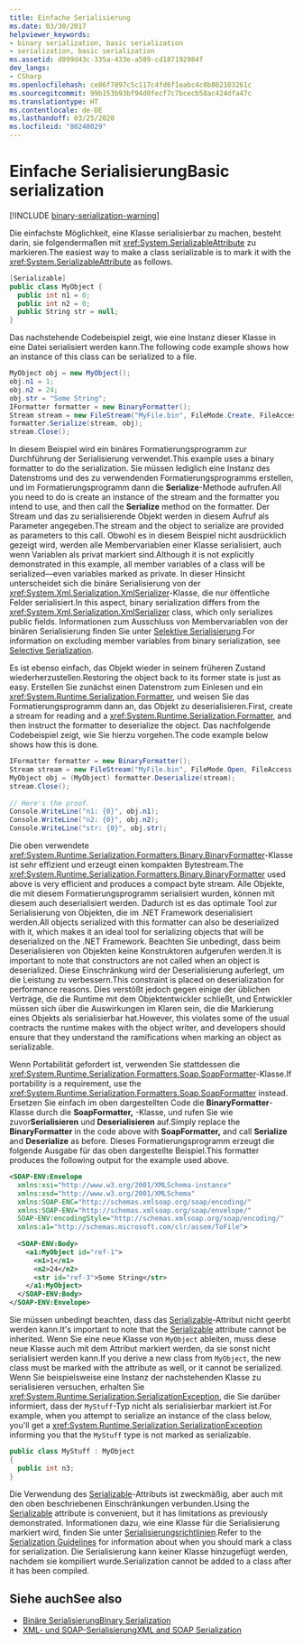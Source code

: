 ```yaml
---
title: Einfache Serialisierung
ms.date: 03/30/2017
helpviewer_keywords:
- binary serialization, basic serialization
- serialization, basic serialization
ms.assetid: d899d43c-335a-433e-a589-cd187192984f
dev_langs:
- CSharp
ms.openlocfilehash: ce86f7897c5c117c4fd6f1eabc4c8b802103261c
ms.sourcegitcommit: 99b153b93bf94d0fecf7c7bcecb58ac424dfa47c
ms.translationtype: HT
ms.contentlocale: de-DE
ms.lasthandoff: 03/25/2020
ms.locfileid: "80248029"
---
```

# <a name="basic-serialization"></a><span data-ttu-id="b4428-102">Einfache Serialisierung</span><span class="sxs-lookup"><span data-stu-id="b4428-102">Basic serialization</span></span>

[!INCLUDE [binary-serialization-warning](../../../includes/binary-serialization-warning.md)]

<span data-ttu-id="b4428-103">Die einfachste Möglichkeit, eine Klasse serialisierbar zu machen, besteht darin, sie folgendermaßen mit <xref:System.SerializableAttribute> zu markieren.</span><span class="sxs-lookup"><span data-stu-id="b4428-103">The easiest way to make a class serializable is to mark it with the <xref:System.SerializableAttribute> as follows.</span></span>  
  
```csharp  
[Serializable]  
public class MyObject {  
  public int n1 = 0;  
  public int n2 = 0;  
  public String str = null;  
}  
```  
  
<span data-ttu-id="b4428-104">Das nachstehende Codebeispiel zeigt, wie eine Instanz dieser Klasse in eine Datei serialisiert werden kann.</span><span class="sxs-lookup"><span data-stu-id="b4428-104">The following code example shows how an instance of this class can be serialized to a file.</span></span>  
  
```csharp  
MyObject obj = new MyObject();  
obj.n1 = 1;  
obj.n2 = 24;  
obj.str = "Some String";  
IFormatter formatter = new BinaryFormatter();  
Stream stream = new FileStream("MyFile.bin", FileMode.Create, FileAccess.Write, FileShare.None);  
formatter.Serialize(stream, obj);  
stream.Close();  
```  
  
<span data-ttu-id="b4428-105">In diesem Beispiel wird ein binäres Formatierungsprogramm zur Durchführung der Serialisierung verwendet.</span><span class="sxs-lookup"><span data-stu-id="b4428-105">This example uses a binary formatter to do the serialization.</span></span> <span data-ttu-id="b4428-106">Sie müssen lediglich eine Instanz des Datenstroms und des zu verwendenden Formatierungsprogramms erstellen, und im Formatierungsprogramm dann die **Serialize**-Methode aufrufen.</span><span class="sxs-lookup"><span data-stu-id="b4428-106">All you need to do is create an instance of the stream and the formatter you intend to use, and then call the **Serialize** method on the formatter.</span></span> <span data-ttu-id="b4428-107">Der Stream und das zu serialisierende Objekt werden in diesem Aufruf als Parameter angegeben.</span><span class="sxs-lookup"><span data-stu-id="b4428-107">The stream and the object to serialize are provided as parameters to this call.</span></span> <span data-ttu-id="b4428-108">Obwohl es in diesem Beispiel nicht ausdrücklich gezeigt wird, werden alle Membervariablen einer Klasse serialisiert, auch wenn Variablen als privat markiert sind.</span><span class="sxs-lookup"><span data-stu-id="b4428-108">Although it is not explicitly demonstrated in this example, all member variables of a class will be serialized—even variables marked as private.</span></span> <span data-ttu-id="b4428-109">In dieser Hinsicht unterscheidet sich die binäre Serialisierung von der <xref:System.Xml.Serialization.XmlSerializer>-Klasse, die nur öffentliche Felder serialisiert.</span><span class="sxs-lookup"><span data-stu-id="b4428-109">In this aspect, binary serialization differs from the <xref:System.Xml.Serialization.XmlSerializer> class, which only serializes public fields.</span></span> <span data-ttu-id="b4428-110">Informationen zum Ausschluss von Membervariablen von der binären Serialisierung finden Sie unter [Selektive Serialisierung](selective-serialization.md).</span><span class="sxs-lookup"><span data-stu-id="b4428-110">For information on excluding member variables from binary serialization, see [Selective Serialization](selective-serialization.md).</span></span>  
  
<span data-ttu-id="b4428-111">Es ist ebenso einfach, das Objekt wieder in seinem früheren Zustand wiederherzustellen.</span><span class="sxs-lookup"><span data-stu-id="b4428-111">Restoring the object back to its former state is just as easy.</span></span> <span data-ttu-id="b4428-112">Erstellen Sie zunächst einen Datenstrom zum Einlesen und ein <xref:System.Runtime.Serialization.Formatter>, und weisen Sie das Formatierungsprogramm dann an, das Objekt zu deserialisieren.</span><span class="sxs-lookup"><span data-stu-id="b4428-112">First, create a stream for reading and a <xref:System.Runtime.Serialization.Formatter>, and then instruct the formatter to deserialize the object.</span></span> <span data-ttu-id="b4428-113">Das nachfolgende Codebeispiel zeigt, wie Sie hierzu vorgehen.</span><span class="sxs-lookup"><span data-stu-id="b4428-113">The code example below shows how this is done.</span></span>  
  
```csharp  
IFormatter formatter = new BinaryFormatter();  
Stream stream = new FileStream("MyFile.bin", FileMode.Open, FileAccess.Read, FileShare.Read);  
MyObject obj = (MyObject) formatter.Deserialize(stream);  
stream.Close();  
  
// Here's the proof.  
Console.WriteLine("n1: {0}", obj.n1);  
Console.WriteLine("n2: {0}", obj.n2);  
Console.WriteLine("str: {0}", obj.str);  
```  
  
<span data-ttu-id="b4428-114">Die oben verwendete <xref:System.Runtime.Serialization.Formatters.Binary.BinaryFormatter>-Klasse ist sehr effizient und erzeugt einen kompakten Bytestream.</span><span class="sxs-lookup"><span data-stu-id="b4428-114">The <xref:System.Runtime.Serialization.Formatters.Binary.BinaryFormatter> used above is very efficient and produces a compact byte stream.</span></span> <span data-ttu-id="b4428-115">Alle Objekte, die mit diesem Formatierungsprogramm serialisiert wurden, können mit diesem auch deserialisiert werden. Dadurch ist es das optimale Tool zur Serialisierung von Objekten, die im .NET&#160;Framework deserialisiert werden.</span><span class="sxs-lookup"><span data-stu-id="b4428-115">All objects serialized with this formatter can also be deserialized with it, which makes it an ideal tool for serializing objects that will be deserialized on the .NET Framework.</span></span> <span data-ttu-id="b4428-116">Beachten Sie unbedingt, dass beim Deserialisieren von Objekten keine Konstruktoren aufgerufen werden.</span><span class="sxs-lookup"><span data-stu-id="b4428-116">It is important to note that constructors are not called when an object is deserialized.</span></span> <span data-ttu-id="b4428-117">Diese Einschränkung wird der Deserialisierung auferlegt, um die Leistung zu verbessern.</span><span class="sxs-lookup"><span data-stu-id="b4428-117">This constraint is placed on deserialization for performance reasons.</span></span> <span data-ttu-id="b4428-118">Dies verstößt jedoch gegen einige der üblichen Verträge, die die Runtime mit dem Objektentwickler schließt, und Entwickler müssen sich über die Auswirkungen im Klaren sein, die die Markierung eines Objekts als serialisierbar hat.</span><span class="sxs-lookup"><span data-stu-id="b4428-118">However, this violates some of the usual contracts the runtime makes with the object writer, and developers should ensure that they understand the ramifications when marking an object as serializable.</span></span>  
  
<span data-ttu-id="b4428-119">Wenn Portabilität gefordert ist, verwenden Sie stattdessen die <xref:System.Runtime.Serialization.Formatters.Soap.SoapFormatter>-Klasse.</span><span class="sxs-lookup"><span data-stu-id="b4428-119">If portability is a requirement, use the <xref:System.Runtime.Serialization.Formatters.Soap.SoapFormatter> instead.</span></span> <span data-ttu-id="b4428-120">Ersetzen Sie einfach im oben dargestellten Code die **BinaryFormatter**-Klasse durch die **SoapFormatter,** -Klasse, und rufen Sie wie zuvor**Serialisieren** und **Deserialisieren** auf.</span><span class="sxs-lookup"><span data-stu-id="b4428-120">Simply replace the **BinaryFormatter** in the code above with **SoapFormatter,** and call **Serialize** and **Deserialize** as before.</span></span> <span data-ttu-id="b4428-121">Dieses Formatierungsprogramm erzeugt die folgende Ausgabe für das oben dargestellte Beispiel.</span><span class="sxs-lookup"><span data-stu-id="b4428-121">This formatter produces the following output for the example used above.</span></span>  
  
```xml  
<SOAP-ENV:Envelope  
  xmlns:xsi="http://www.w3.org/2001/XMLSchema-instance"  
  xmlns:xsd="http://www.w3.org/2001/XMLSchema"
  xmlns:SOAP-ENC="http://schemas.xmlsoap.org/soap/encoding/"  
  xmlns:SOAP-ENV="http://schemas.xmlsoap.org/soap/envelope/"  
  SOAP-ENV:encodingStyle="http://schemas.xmlsoap.org/soap/encoding/"  
  xmlns:a1="http://schemas.microsoft.com/clr/assem/ToFile">  
  
  <SOAP-ENV:Body>  
    <a1:MyObject id="ref-1">  
      <n1>1</n1>  
      <n2>24</n2>  
      <str id="ref-3">Some String</str>  
    </a1:MyObject>  
  </SOAP-ENV:Body>  
</SOAP-ENV:Envelope>  
```  
  
<span data-ttu-id="b4428-122">Sie müssen unbedingt beachten, dass das [Serializable](xref:System.SerializableAttribute)-Attribut nicht geerbt werden kann.</span><span class="sxs-lookup"><span data-stu-id="b4428-122">It's important to note that the [Serializable](xref:System.SerializableAttribute) attribute cannot be inherited.</span></span> <span data-ttu-id="b4428-123">Wenn Sie eine neue Klasse von `MyObject` ableiten, muss diese neue Klasse auch mit dem Attribut markiert werden, da sie sonst nicht serialisiert werden kann.</span><span class="sxs-lookup"><span data-stu-id="b4428-123">If you derive a new class from `MyObject`, the new class must be marked with the attribute as well, or it cannot be serialized.</span></span> <span data-ttu-id="b4428-124">Wenn Sie beispielsweise eine Instanz der nachstehenden Klasse zu serialisieren versuchen, erhalten Sie <xref:System.Runtime.Serialization.SerializationException>, die Sie darüber informiert, dass der `MyStuff`-Typ nicht als serialisierbar markiert ist.</span><span class="sxs-lookup"><span data-stu-id="b4428-124">For example, when you attempt to serialize an instance of the class below, you'll get a <xref:System.Runtime.Serialization.SerializationException> informing you that the `MyStuff` type is not marked as serializable.</span></span>  
  
```csharp  
public class MyStuff : MyObject
{  
  public int n3;  
}  
```  
  
 <span data-ttu-id="b4428-125">Die Verwendung des [Serializable](xref:System.SerializableAttribute)-Attributs ist zweckmäßig, aber auch mit den oben beschriebenen Einschränkungen verbunden.</span><span class="sxs-lookup"><span data-stu-id="b4428-125">Using the [Serializable](xref:System.SerializableAttribute) attribute is convenient, but it has limitations as previously demonstrated.</span></span> <span data-ttu-id="b4428-126">Informationen dazu, wie eine Klasse für die Serialisierung markiert wird, finden Sie unter [Serialisierungsrichtlinien](serialization-guidelines.md).</span><span class="sxs-lookup"><span data-stu-id="b4428-126">Refer to the [Serialization Guidelines](serialization-guidelines.md) for information about when you should mark a class for serialization.</span></span> <span data-ttu-id="b4428-127">Die Serialisierung kann keiner Klasse hinzugefügt werden, nachdem sie kompiliert wurde.</span><span class="sxs-lookup"><span data-stu-id="b4428-127">Serialization cannot be added to a class after it has been compiled.</span></span>  
  
## <a name="see-also"></a><span data-ttu-id="b4428-128">Siehe auch</span><span class="sxs-lookup"><span data-stu-id="b4428-128">See also</span></span>

- [<span data-ttu-id="b4428-129">Binäre Serialisierung</span><span class="sxs-lookup"><span data-stu-id="b4428-129">Binary Serialization</span></span>](binary-serialization.md)
- [<span data-ttu-id="b4428-130">XML- und SOAP-Serialisierung</span><span class="sxs-lookup"><span data-stu-id="b4428-130">XML and SOAP Serialization</span></span>](xml-and-soap-serialization.md)
